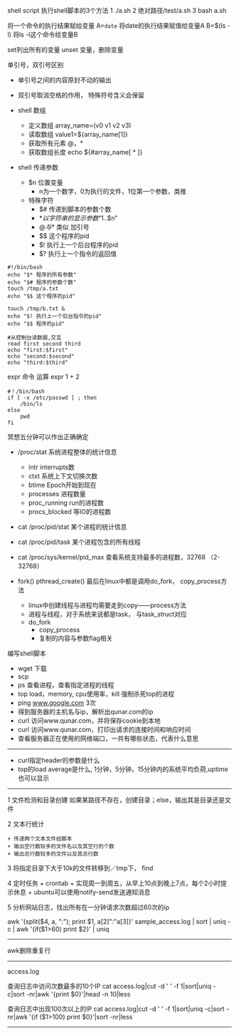 shell script
执行shell脚本的3个方法
1 ./a.sh 2 绝对路径/test/a.sh 3 bash a.sh

将一个命令的执行结果赋给变量
A=`date` 将date的执行结果赋值给变量A
B=$(ls -l) 将ls -l这个命令给变量B

set列出所有的变量
unset 变量，删除变量


单引号，双引号区别
+ 单引号之间的内容原封不动的输出
+ 双引号取消空格的作用， 特殊符号含义会保留


+ shell 数组
	+ 定义数组	array_name=(v0 v1 v2 v3)
	+ 读取数组 value1=${array_name[1]}
	+ 获取所有元素	@，*
	+ 获取数组长度 echo ${#array_name[ * ]}

+ shell 传递参数
	+ $n 位置变量
		+ n为一个数字，0为执行的文件，1位第一个参数，类推
	+ 特殊字符
		+ $# 传递到脚本的参数个数
		+ $* 以字符串的显示参数 “$1..$n”
		+ $@ 与$* 类似 加引号
		+ $$ 这个程序的pid
		+ $! 执行上一个后台程序的pid
		+ $? 执行上一个指令的返回值

```
#!/bin/bash
echo "$* 程序的所有参数"
echo "$# 程序的参数个数"
touch /tmp/a.txt
echo "$$ 这个程序的pid"

touch /tmp/b.txt &
echo "$! 执行上一个后台指令的pid"
echo "$$ 程序的pid"
```

```
#从控制台读数据,交互
read first second third
echo "first:$first"
echo "second:$second"
echo "third:$third"
```
expr 命令 运算
 expr 1 + 2

```
#！/bin/bash
if [ -x /etc/passwd ] ; then
	/bin/ls
else
	pwd
fi
```

冥想五分钟可以作出正确确定

+ /proc/stat 系统进程整体的统计信息
	+ intr interrupts数
	+ ctxt 系统上下文切换次数
	+ btime Epoch开始到现在
	+ processes 进程数量
	+ proc_running run的进程数
	+ procs_blocked 等IO的进程数
+ cat /proc/pid/stat 某个进程的统计信息
+ cat /proc/pid/task 某个进程包含的所有线程
+ cat /proc/sys/kernel/pid_max 查看系统支持最多的进程数，32768 （2-32768）

+ fork() pthread_create() 最后在linux中都是调用do_fork， copy_process方法
	+ linux中创建线程与进程均需要走到copy——process方法
	+ 进程与线程，对于系统来说都是task， 与task_struct对应
 	+ do_fork
		+ copy_process
		+ 复制的内容与参数flag相关

编写shell脚本

+ wget 下载
+ scp
+ ps 查看进程，查看指定进程的线程
+ top load，memory, cpu使用率，kill 强制杀死top的进程
+ ping www.google.com 3次
+ 得到服务器的主机名与ip，解析出qunar.com的ip
+ curl 访问www.qunar.com，并将保存cookie到本地
+ curl 访问www.qunar.com，打印出请求的连接时间和响应时间
+ 查看服务器正在使用的网络端口，一共有哪些状态，代表什么意思

---
+ curl指定header的参数是什么
+ top的load average是什么, 1分钟，5分钟，15分钟内的系统平均负荷,uptime也可以显示
---

1 文件检测和目录创建
如果某路径不存在，创建目录；else，输出其是目录还是文件

2 文本行统计

	+ 传递两个文本文件给脚本
	+ 输出空行数较多的文件名以及其空行的个数
	+ 输出总行数较多的文件以及其总行数

3 将指定目录下大于10k的文件转移到／tmp下， find

4 定时任务
	+ crontab
	+ 实现周一到周五，从早上10点到晚上7点，每个2小时提示休息
	+ ubuntu可以使用notify-send发送通知消息


5 分析网站日志，找出所有在一分钟请求次数超过60次的ip


awk '{split($4, a, ":"); print $1, a[2]":"a[3]}' sample_access.log | sort | uniq -c | awk '{if($1>60) print $2}' | uniq

---
awk删除重复行

---
access.log

查询日志中访问次数最多的10个IP
cat access.log|cut -d ' ' -f 1|sort|uniq -c|sort -nr|awk '{print $0}'|head -n 10|less

查询日志中出现100次以上的IP
cat access.log|cut -d ' ' -f 1|sort|uniq -c|sort -nr|awk '{if ($1>100) print $0}'|sort -nr|less

---
